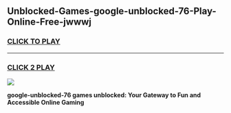 
## Unblocked-Games-google-unblocked-76-Play-Online-Free-jwwwj
<h3>
<a href="https://premium76.site?title=google-unblocked-76&ref=26A">CLICK TO PLAY</a></h3>
<hr>

<h3>
<a href="https://premium76.site?title=google-unblocked-76&ref=26A">CLICK 2 PLAY</a>
  
</h3>

<a href="https://premium76.site?title=google-unblocked-76&ref=26A"><img src="https://clearcache.store/games.png"></a>


**google-unblocked-76 games unblocked: Your Gateway to Fun and Accessible Online Gaming**
